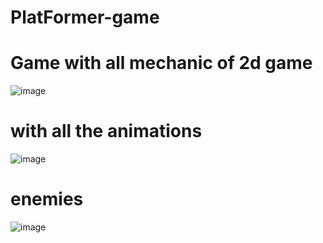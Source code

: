 # **PlatFormer-game**

 # Game with all mechanic of 2d game
 ![image](https://user-images.githubusercontent.com/80708898/210834382-11158a2a-1d5b-4999-b72f-ba3ce0d2bcc0.png)
 
#  with all the animations
![image](https://user-images.githubusercontent.com/80708898/210834541-b2e9bdb5-3ccf-4fda-a721-c60889566c6c.png)

# enemies
![image](https://user-images.githubusercontent.com/80708898/210834542-d1828ca7-4774-4672-842d-c4d34b0248c9.png)

